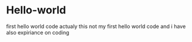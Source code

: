 # Hello-world
first hello world code
actualy this not my first hello world code and i have also expiriance on coding
